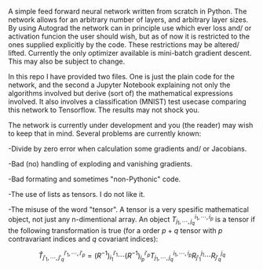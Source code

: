 A simple feed forward neural network written from scratch in Python. 
The network allows for an arbitrary number of layers, and arbitrary layer sizes. 
By using Autograd the network can in principle use which ever loss and/ or activation funcion the user should wish, but as of now it is restricted to the ones supplied explicitly by the code. These restrictions may be altered/ lifted.
Currently the only optimizer available is mini-batch gradient descent. This may also be subject to change.

In this repo I have provided two files. One is just the plain code for the network, and the second a Jupyter Notebook explaining not only the algorithms involved but derive (sort of) the mathematical expressions involved. It also involves a classification (MNIST) test usecase comparing this network to Tensorflow. The results may not shock you.

The network is currently under development and you (the reader) may wish to keep that in mind. Several problems are currently known:

  -Divide by zero error when calculation some gradients and/ or Jacobians.
  
  -Bad (no) handling of exploding and vanishing gradients.
  
  -Bad formating and sometimes "non-Pythonic" code. 
  
  -The use of lists as tensors. I do not like it.
  
  -The misuse of the word "tensor". A tensor is a very spesific mathematical object, not just any n-dimentional array. An object $T_{j_1,\cdots,j_q}^{i_1,\cdots,i_p}$ is a tensor if the following transformation is true (for a order $p+q$ tensor with $p$ contravariant indices and $q$ covariant indices):
  
  $$
  \hat{T}_{j'_1,\cdots,j'_q}^{i'_1,\cdots,i'_p}=\biggr( R^{-1}\biggr)_{i_1}^{i'_1} \cdots (R^{-1})_{i_p}^{i'_p}T_{j_1,\cdots,j_q}^{i_1,\cdots,i_p}R_{j'_1}^{j_1}\cdots R_{j'_q}^{j_q}
  $$
  
  
  
